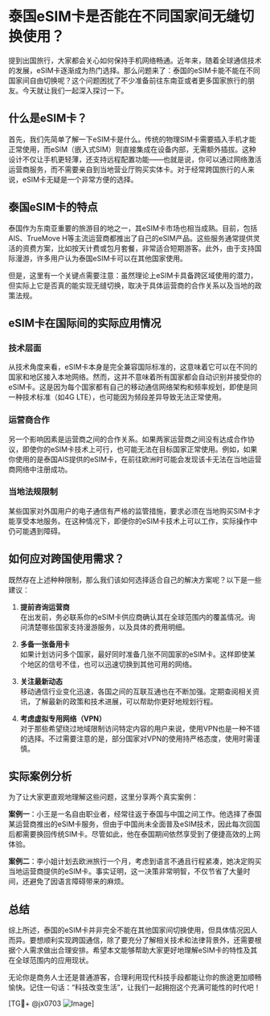 # 泰国eSIM卡是否能在不同国家间无缝切换使用？

提到出国旅行，大家都会关心如何保持手机网络畅通。近年来，随着全球通信技术的发展，eSIM卡逐渐成为热门选择。那么问题来了：泰国的eSIM卡能不能在不同国家间自由切换呢？这个问题困扰了不少准备前往东南亚或者更多国家旅行的朋友。今天就让我们一起深入探讨一下。

## 什么是eSIM卡？

首先，我们先简单了解一下eSIM卡是什么。传统的物理SIM卡需要插入手机才能正常使用，而eSIM（嵌入式SIM）则直接集成在设备内部，无需额外插拔。这种设计不仅让手机更轻薄，还支持远程配置功能——也就是说，你可以通过网络激活运营商服务，而不需要亲自到当地营业厅购买实体卡。对于经常跨国旅行的人来说，eSIM卡无疑是一个非常方便的选择。

## 泰国eSIM卡的特点

泰国作为东南亚重要的旅游目的地之一，其eSIM卡市场也相当成熟。目前，包括AIS、TrueMove H等主流运营商都推出了自己的eSIM产品。这些服务通常提供灵活的资费方案，比如按天计费或包月套餐，非常适合短期游客。此外，由于支持国际漫游，许多用户认为泰国eSIM卡可以在其他国家使用。

但是，这里有一个关键点需要注意：虽然理论上eSIM卡具备跨区域使用的潜力，但实际上它是否真的能实现无缝切换，取决于具体运营商的合作关系以及当地的政策法规。

## eSIM卡在国际间的实际应用情况

### 技术层面
从技术角度来看，eSIM卡本身是完全兼容国际标准的，这意味着它可以在不同的国家和地区接入本地网络。然而，这并不意味着所有国家都会自动识别并接受你的eSIM卡。这是因为每个国家都有自己的移动通信网络架构和频率规划，即使是同一种技术标准（如4G LTE），也可能因为频段差异导致无法正常使用。

### 运营商合作
另一个影响因素是运营商之间的合作关系。如果两家运营商之间没有达成合作协议，即使你的eSIM卡技术上可行，也可能无法在目标国家正常使用。例如，如果你使用的是泰国AIS提供的eSIM卡，在前往欧洲时可能会发现该卡无法在当地运营商网络中注册成功。

### 当地法规限制
某些国家对外国用户的电子通信有严格的监管措施，要求必须在当地购买SIM卡才能享受本地服务。在这种情况下，即便你的eSIM卡技术上可以工作，实际操作中仍可能遇到障碍。

## 如何应对跨国使用需求？

既然存在上述种种限制，那么我们该如何选择适合自己的解决方案呢？以下是一些建议：

1. **提前咨询运营商**  
   在出发前，务必联系你的eSIM卡供应商确认其在全球范围内的覆盖情况。询问清楚哪些国家支持漫游服务，以及具体的费用明细。

2. **多备一张备用卡**  
   如果计划访问多个国家，最好同时准备几张不同国家的eSIM卡。这样即使某个地区的信号不佳，也可以迅速切换到其他可用的网络。

3. **关注最新动态**  
   移动通信行业变化迅速，各国之间的互联互通也在不断加强。定期查阅相关资讯，了解最新的政策和技术进展，可以帮助你更好地规划行程。

4. **考虑虚拟专用网络（VPN）**  
   对于那些希望绕过地域限制访问特定内容的用户来说，使用VPN也是一种不错的选择。不过需要注意的是，部分国家对VPN的使用持严格态度，使用时需谨慎。

## 实际案例分析

为了让大家更直观地理解这些问题，这里分享两个真实案例：

**案例一**：小王是一名自由职业者，经常往返于泰国与中国之间工作。他选择了泰国某运营商推出的eSIM卡服务，但由于中国尚未全面普及eSIM技术，因此每次回国后都需要换回传统SIM卡。尽管如此，他在泰国期间依然享受到了便捷高效的上网体验。

**案例二**：李小姐计划去欧洲旅行一个月，考虑到语言不通且行程紧凑，她决定购买当地运营商提供的eSIM卡。事实证明，这一决策非常明智，不仅节省了大量时间，还避免了因语言障碍带来的麻烦。

## 总结

综上所述，泰国的eSIM卡并非完全不能在其他国家间切换使用，但具体情况因人而异。要想顺利实现跨国通信，除了要充分了解相关技术和法律背景外，还需要根据个人需求做出合理安排。希望本文能够帮助大家更好地理解eSIM卡的特性及其在全球范围内的应用现状。

无论你是商务人士还是普通游客，合理利用现代科技手段都能让你的旅途更加顺畅愉快。记住一句话：“科技改变生活”，让我们一起拥抱这个充满可能性的时代吧！

[TG💪+ @jx0703 ![Image](https://github.com/user-attachments/assets/dbca1d08-cadb-493c-b0ec-ad6f7a83f270)]